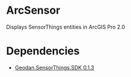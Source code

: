 # ArcSensor

Displays SensorThings entities in ArcGIS Pro 2.0

# Dependencies

- <a href="https://www.nuget.org/packages/Geodan.SensorThings.SDK/">Geodan.SensorThings.SDK 0.1.3</a>
